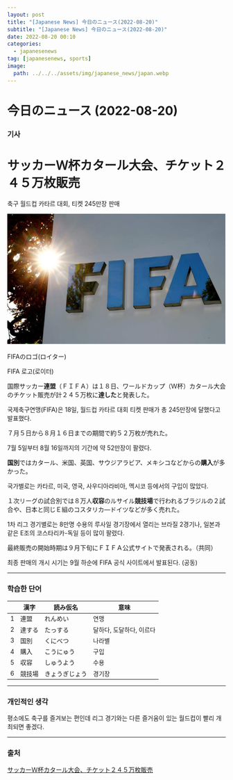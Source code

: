 ```yaml
---
layout: post
title: "[Japanese News] 今日のニュース(2022-08-20)"
subtitle: "[Japanese News] 今日のニュース(2022-08-20)"
date: 2022-08-20 00:10
categories:
  - japanesenews
tag: [japanesenews, sports]
image:
  path: ../../../assets/img/japanese_news/japan.webp
---
```


# 今日のニュース (2022-08-20)

### 기사

# **サッカーＷ杯カタール大会、チケット２４５万枚販売**

축구 월드컵 카타르 대회, 티켓 245만장 판매

![fifa.png](../../assets/img/japanese_news/2022-08-20-jn-news/fifa.png)

FIFAのロゴ(ロイター)

FIFA 로고(로이터)

国際サッカー**連盟**（ＦＩＦＡ）は１８日、ワールドカップ（Ｗ杯）カタール大会のチケット販売が計２４５万枚に**達した**と発表した。

국제축구연맹(FIFA)은 18일, 월드컵 카타르 대회 티켓 판매가 총 245만장에 달했다고 발표했다.

７月５日から８月１６日までの期間で約５２万枚が売れた。

7월 5일부터 8월 16일까지의 기간에 약 52만장이 팔렸다.

**国別**ではカタール、米国、英国、サウジアラビア、メキシコなどからの**購入**が多かった。

국가별로는 카타르, 미국, 영국, 사우디아라비아, 멕시코 등에서의 구입이 많았다.

１次リーグの試合別では８万人**収容**のルサイル**競技場**で行われるブラジルの２試合や、日本と同じＥ組のコスタリカ―ドイツなどが多く売れた。

1차 리그 경기별로는 8만명 수용의 루사일 경기장에서 열리는 브라질 2경기나, 일본과 같은 E조의 코스타리카-독일 등이 많이 팔렸다.

最終販売の開始時期は９月下旬にＦＩＦＡ公式サイトで発表される。（共同）

최종 판매의 개시 시기는 9월 하순에 FIFA 공식 사이트에서 발표된다. (공동)

---

### 학습한 단어

|  | 漢字 | 読み仮名 | 意味 |
| --- | --- | --- | --- |
| 1 | 連盟 | れんめい | 연맹 |
| 2 | 達する | たっする | 달하다, 도달하다, 이르다 |
| 3 | 国別 | くにべつ | 나라별 |
| 4 | 購入 | こうにゅう | 구입 |
| 5 | 収容 | しゅうよう | 수용 |
| 6 | 競技場 | きょうぎじょう | 경기장 |

---

### 개인적인 생각

평소에도 축구를 즐겨보는 편인데 리그 경기와는 다른 즐거움이 있는 월드컵이 빨리 개최되면 좋겠다.

---

### 출처

[サッカーＷ杯カタール大会、チケット２４５万枚販売](https://www.iza.ne.jp/article/20220818-IHZF55PRYFMKTANO7V3F34CR7E/)